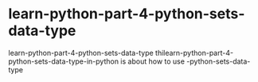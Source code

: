# learn-python-part-4-python-sets-data-type
learn-python-part-4-python-sets-data-type thilearn-python-part-4-python-sets-data-type-in-python is about how to use -python-sets-data-type
